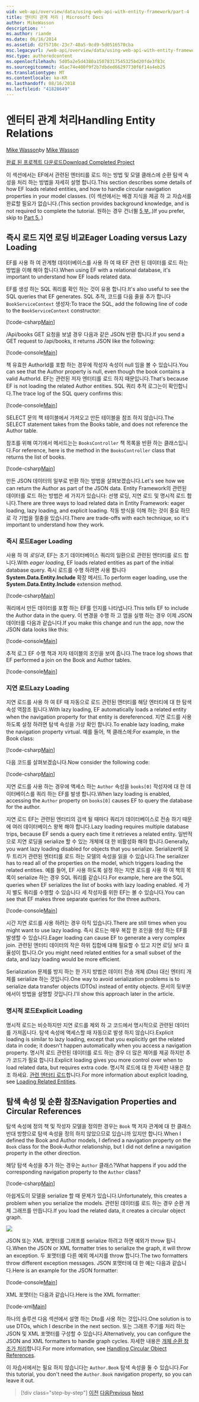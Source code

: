 ```yaml
---
uid: web-api/overview/data/using-web-api-with-entity-framework/part-4
title: 엔터티 관계 처리 | Microsoft Docs
author: MikeWasson
description: ''
ms.author: riande
ms.date: 06/16/2014
ms.assetid: d2f5710c-23c7-40a5-9cd9-5d0516570cba
msc.legacyurl: /web-api/overview/data/using-web-api-with-entity-framework/part-4
msc.type: authoredcontent
ms.openlocfilehash: 5d05a2e5d4380a15078317545325bd20fde3f83c
ms.sourcegitcommit: 45ac74e400f9f2b7dbded66297730f6f14a4eb25
ms.translationtype: MT
ms.contentlocale: ko-KR
ms.lasthandoff: 08/16/2018
ms.locfileid: "41828649"
---
```

<a name="handling-entity-relations"></a><span data-ttu-id="aa619-102">엔터티 관계 처리</span><span class="sxs-lookup"><span data-stu-id="aa619-102">Handling Entity Relations</span></span>
====================
<span data-ttu-id="aa619-103">[Mike Wasson](https://github.com/MikeWasson)</span><span class="sxs-lookup"><span data-stu-id="aa619-103">by [Mike Wasson](https://github.com/MikeWasson)</span></span>

[<span data-ttu-id="aa619-104">완료 된 프로젝트 다운로드</span><span class="sxs-lookup"><span data-stu-id="aa619-104">Download Completed Project</span></span>](https://github.com/MikeWasson/BookService)

<span data-ttu-id="aa619-105">이 섹션에서는 EF에서 관련된 엔터티를 로드 하는 방법 및 모델 클래스에 순환 탐색 속성을 처리 하는 방법을 자세히 설명 합니다.</span><span class="sxs-lookup"><span data-stu-id="aa619-105">This section describes some details of how EF loads related entities, and how to handle circular navigation properties in your model classes.</span></span> <span data-ttu-id="aa619-106">(이 섹션에서는 배경 지식을 제공 하 고 자습서를 완료할 필요가 없습니다.</span><span class="sxs-lookup"><span data-stu-id="aa619-106">(This section provides background knowledge, and is not required to complete the tutorial.</span></span> <span data-ttu-id="aa619-107">원하는 경우 건너뛸 [5 부.](part-5.md).)</span><span class="sxs-lookup"><span data-stu-id="aa619-107">If you prefer, skip to [Part 5.](part-5.md).)</span></span>

## <a name="eager-loading-versus-lazy-loading"></a><span data-ttu-id="aa619-108">즉시 로드 지연 로딩 비교</span><span class="sxs-lookup"><span data-stu-id="aa619-108">Eager Loading versus Lazy Loading</span></span>

<span data-ttu-id="aa619-109">EF를 사용 하 여 관계형 데이터베이스를 사용 하 여 때 EF 관련 된 데이터를 로드 하는 방법을 이해 해야 합니다.</span><span class="sxs-lookup"><span data-stu-id="aa619-109">When using EF with a relational database, it's important to understand how EF loads related data.</span></span>

<span data-ttu-id="aa619-110">EF를 생성 하는 SQL 쿼리를 확인 하는 것이 유용 합니다.</span><span class="sxs-lookup"><span data-stu-id="aa619-110">It's also useful to see the SQL queries that EF generates.</span></span> <span data-ttu-id="aa619-111">SQL 추적, 코드를 다음 줄을 추가 합니다 `BookServiceContext` 생성자:</span><span class="sxs-lookup"><span data-stu-id="aa619-111">To trace the SQL, add the following line of code to the `BookServiceContext` constructor:</span></span>

[!code-csharp[Main](part-4/samples/sample1.cs)]

<span data-ttu-id="aa619-112">/Api/books GET 요청을 보낼 경우 다음과 같은 JSON 반환 합니다.</span><span class="sxs-lookup"><span data-stu-id="aa619-112">If you send a GET request to /api/books, it returns JSON like the following:</span></span>

[!code-console[Main](part-4/samples/sample2.cmd)]

<span data-ttu-id="aa619-113">책 유효한 AuthorId를 포함 하는 경우에 작성자 속성이 null 임을 볼 수 있습니다.</span><span class="sxs-lookup"><span data-stu-id="aa619-113">You can see that the Author property is null, even though the book contains a valid AuthorId.</span></span> <span data-ttu-id="aa619-114">EF는 관련된 저자 엔터티를 로드 하지 때문입니다.</span><span class="sxs-lookup"><span data-stu-id="aa619-114">That's because EF is not loading the related Author entities.</span></span> <span data-ttu-id="aa619-115">SQL 쿼리 추적 로그는이 확인합니다.</span><span class="sxs-lookup"><span data-stu-id="aa619-115">The trace log of the SQL query confirms this:</span></span>

[!code-console[Main](part-4/samples/sample3.sql)]

<span data-ttu-id="aa619-116">SELECT 문의 책 테이블에서 가져오고 만든 테이블을 참조 하지 않습니다.</span><span class="sxs-lookup"><span data-stu-id="aa619-116">The SELECT statement takes from the Books table, and does not reference the Author table.</span></span>

<span data-ttu-id="aa619-117">참조를 위해 여기에서 메서드는는 `BooksController` 책 목록을 반환 하는 클래스입니다.</span><span class="sxs-lookup"><span data-stu-id="aa619-117">For reference, here is the method in the `BooksController` class that returns the list of books.</span></span>

[!code-csharp[Main](part-4/samples/sample4.cs)]

<span data-ttu-id="aa619-118">만든 JSON 데이터의 일부로 반환 하는 방법을 살펴보겠습니다.</span><span class="sxs-lookup"><span data-stu-id="aa619-118">Let's see how we can return the Author as part of the JSON data.</span></span> <span data-ttu-id="aa619-119">Entity Framework의 관련된 데이터를 로드 하는 방법은 세 가지가 있습니다: 선행 로딩, 지연 로드 및 명시적 로드 합니다.</span><span class="sxs-lookup"><span data-stu-id="aa619-119">There are three ways to load related data in Entity Framework: eager loading, lazy loading, and explicit loading.</span></span> <span data-ttu-id="aa619-120">작동 방식을 이해 하는 것이 중요 하므로 각 기법을 절충을 있습니다.</span><span class="sxs-lookup"><span data-stu-id="aa619-120">There are trade-offs with each technique, so it's important to understand how they work.</span></span>

### <a name="eager-loading"></a><span data-ttu-id="aa619-121">즉시 로드</span><span class="sxs-lookup"><span data-stu-id="aa619-121">Eager Loading</span></span>

<span data-ttu-id="aa619-122">사용 하 여 *로딩과*, EF는 초기 데이터베이스 쿼리의 일환으로 관련된 엔터티를 로드 합니다.</span><span class="sxs-lookup"><span data-stu-id="aa619-122">With *eager loading*, EF loads related entities as part of the initial database query.</span></span> <span data-ttu-id="aa619-123">즉시 로드를 수행 하려면 사용 합니다 **System.Data.Entity.Include** 확장 메서드.</span><span class="sxs-lookup"><span data-stu-id="aa619-123">To perform eager loading, use the **System.Data.Entity.Include** extension method.</span></span>

[!code-csharp[Main](part-4/samples/sample5.cs)]

<span data-ttu-id="aa619-124">쿼리에서 만든 데이터를 포함 하는 EF를 인지를 나타냅니다.</span><span class="sxs-lookup"><span data-stu-id="aa619-124">This tells EF to include the Author data in the query.</span></span> <span data-ttu-id="aa619-125">이 변경을 수행 하 고 앱을 실행 하는 경우 이제 JSON 데이터를 다음과 같습니다.</span><span class="sxs-lookup"><span data-stu-id="aa619-125">If you make this change and run the app, now the JSON data looks like this:</span></span>

[!code-console[Main](part-4/samples/sample6.cmd)]

<span data-ttu-id="aa619-126">추적 로그 EF 수행 책과 저자 테이블의 조인을 보여 줍니다.</span><span class="sxs-lookup"><span data-stu-id="aa619-126">The trace log shows that EF performed a join on the Book and Author tables.</span></span>

[!code-console[Main](part-4/samples/sample7.cmd)]

### <a name="lazy-loading"></a><span data-ttu-id="aa619-127">지연 로드</span><span class="sxs-lookup"><span data-stu-id="aa619-127">Lazy Loading</span></span>

<span data-ttu-id="aa619-128">지연 로드를 사용 하 여 EF 때 자동으로 로드 관련된 엔터티를 해당 엔터티에 대 한 탐색 속성 역참조 됩니다.</span><span class="sxs-lookup"><span data-stu-id="aa619-128">With lazy loading, EF automatically loads a related entity when the navigation property for that entity is dereferenced.</span></span> <span data-ttu-id="aa619-129">지연 로드를 사용 하도록 설정 하려면 탐색 속성을 가상 확인 합니다.</span><span class="sxs-lookup"><span data-stu-id="aa619-129">To enable lazy loading, make the navigation property virtual.</span></span> <span data-ttu-id="aa619-130">예를 들어, 책 클래스에:</span><span class="sxs-lookup"><span data-stu-id="aa619-130">For example, in the Book class:</span></span>

[!code-csharp[Main](part-4/samples/sample8.cs?highlight=6)]

<span data-ttu-id="aa619-131">다음 코드를 살펴보겠습니다.</span><span class="sxs-lookup"><span data-stu-id="aa619-131">Now consider the following code:</span></span>

[!code-csharp[Main](part-4/samples/sample9.cs)]

<span data-ttu-id="aa619-132">지연 로드를 사용 하는 경우에 액세스 하는 `Author` 속성을 `books[0]` 작성자에 대 한 데이터베이스를 쿼리 하는 EF를 발생 합니다.</span><span class="sxs-lookup"><span data-stu-id="aa619-132">When lazy loading is enabled, accessing the `Author` property on `books[0]` causes EF to query the database for the author.</span></span>

<span data-ttu-id="aa619-133">지연 로드 EF는 관련된 엔터티의 검색 될 때마다 쿼리가 데이터베이스로 전송 하기 때문에 여러 데이터베이스 왕복 해야 합니다.</span><span class="sxs-lookup"><span data-stu-id="aa619-133">Lazy loading requires multiple database trips, because EF sends a query each time it retrieves a related entity.</span></span> <span data-ttu-id="aa619-134">일반적으로 지연 로딩을 serialize 할 수 있는 개체에 대 한 비활성화 해야 합니다.</span><span class="sxs-lookup"><span data-stu-id="aa619-134">Generally, you want lazy loading disabled for objects that you serialize.</span></span> <span data-ttu-id="aa619-135">Serializer에 모두 트리거 관련된 엔터티를 로드 하는 모델의 속성을 읽을 수 있습니다.</span><span class="sxs-lookup"><span data-stu-id="aa619-135">The serializer has to read all of the properties on the model, which triggers loading the related entities.</span></span> <span data-ttu-id="aa619-136">예를 들어, EF 사용 하도록 설정 하는 지연 로드를 사용 하 여 책의 목록이 serialize 하는 경우 SQL 쿼리를 같습니다.</span><span class="sxs-lookup"><span data-stu-id="aa619-136">For example, here are the SQL queries when EF serializes the list of books with lazy loading enabled.</span></span> <span data-ttu-id="aa619-137">세 가지 별도 쿼리를 수행할 수 있습니다 세 작성자를 위한 EF는 볼 수 있습니다.</span><span class="sxs-lookup"><span data-stu-id="aa619-137">You can see that EF makes three separate queries for the three authors.</span></span>

[!code-console[Main](part-4/samples/sample10.sql)]

<span data-ttu-id="aa619-138">시간 지연 로드를 사용 하려는 경우 아직 있습니다.</span><span class="sxs-lookup"><span data-stu-id="aa619-138">There are still times when you might want to use lazy loading.</span></span> <span data-ttu-id="aa619-139">즉시 로드는 매우 복잡 한 조인을 생성 하는 EF를 발생할 수 있습니다.</span><span class="sxs-lookup"><span data-stu-id="aa619-139">Eager loading can cause EF to generate a very complex join.</span></span> <span data-ttu-id="aa619-140">관련된 엔터티 데이터의 작은 하위 집합에 대해 필요할 수 있고 지연 로딩 보다 효율성이 합니다.</span><span class="sxs-lookup"><span data-stu-id="aa619-140">Or you might need related entities for a small subset of the data, and lazy loading would be more efficient.</span></span>

<span data-ttu-id="aa619-141">Serialization 문제를 방지 하는 한 가지 방법은 데이터 전송 개체 (Dto) 대신 엔터티 개체를 serialize 하는 것입니다.</span><span class="sxs-lookup"><span data-stu-id="aa619-141">One way to avoid serialization problems is to serialize data transfer objects (DTOs) instead of entity objects.</span></span> <span data-ttu-id="aa619-142">문서의 뒷부분에서이 방법을 설명할 것입니다.</span><span class="sxs-lookup"><span data-stu-id="aa619-142">I'll show this approach later in the article.</span></span>

### <a name="explicit-loading"></a><span data-ttu-id="aa619-143">명시적 로드</span><span class="sxs-lookup"><span data-stu-id="aa619-143">Explicit Loading</span></span>

<span data-ttu-id="aa619-144">명시적 로드는 비슷하지만 지연 로드를 제외 하 고 코드에서 명시적으로 관련된 데이터를 가져옵니다. 탐색 속성에 액세스할 때 자동으로 발생 하지 않습니다.</span><span class="sxs-lookup"><span data-stu-id="aa619-144">Explicit loading is similar to lazy loading, except that you explicitly get the related data in code; it doesn't happen automatically when you access a navigation property.</span></span> <span data-ttu-id="aa619-145">명시적 로드 관련된 데이터를 로드 하는 경우 더 많은 제어를 제공 하지만 추가 코드가 필요 합니다.</span><span class="sxs-lookup"><span data-stu-id="aa619-145">Explicit loading gives you more control over when to load related data, but requires extra code.</span></span> <span data-ttu-id="aa619-146">명시적 로드에 대 한 자세한 내용은 참조 하세요. [관련 엔터티 로드](https://msdn.microsoft.com/data/jj574232#explicit)합니다.</span><span class="sxs-lookup"><span data-stu-id="aa619-146">For more information about explicit loading, see [Loading Related Entities](https://msdn.microsoft.com/data/jj574232#explicit).</span></span>

## <a name="navigation-properties-and-circular-references"></a><span data-ttu-id="aa619-147">탐색 속성 및 순환 참조</span><span class="sxs-lookup"><span data-stu-id="aa619-147">Navigation Properties and Circular References</span></span>

<span data-ttu-id="aa619-148">탐색 속성에 정의 책 및 작성자 모델을 정의한 경우는 `Book` 책 저자 관계에 대 한 클래스 반대 방향으로 탐색 속성을 정의 하지 않았으므로 있습니까 있지만 합니다.</span><span class="sxs-lookup"><span data-stu-id="aa619-148">When I defined the Book and Author models, I defined a navigation property on the `Book` class for the Book-Author relationship, but I did not define a navigation property in the other direction.</span></span>

<span data-ttu-id="aa619-149">해당 탐색 속성을 추가 하는 경우는 `Author` 클래스?</span><span class="sxs-lookup"><span data-stu-id="aa619-149">What happens if you add the corresponding navigation property to the `Author` class?</span></span>

[!code-csharp[Main](part-4/samples/sample11.cs?highlight=7)]

<span data-ttu-id="aa619-150">아쉽게도이 모델을 serialize 할 때 문제가 있습니다.</span><span class="sxs-lookup"><span data-stu-id="aa619-150">Unfortunately, this creates a problem when you serialize the models.</span></span> <span data-ttu-id="aa619-151">관련된 데이터를 로드 하는 경우 순환 개체 그래프를 만듭니다.</span><span class="sxs-lookup"><span data-stu-id="aa619-151">If you load the related data, it creates a circular object graph.</span></span>

![](part-4/_static/image1.png)

<span data-ttu-id="aa619-152">JSON 또는 XML 포맷터를 그래프를 serialize 하려고 하면 예외가 throw 됩니다.</span><span class="sxs-lookup"><span data-stu-id="aa619-152">When the JSON or XML formatter tries to serialize the graph, it will throw an exception.</span></span> <span data-ttu-id="aa619-153">두 포맷터를 다른 예외 메시지를 throw 합니다.</span><span class="sxs-lookup"><span data-stu-id="aa619-153">The two formatters throw different exception messages.</span></span> <span data-ttu-id="aa619-154">JSON 포맷터에 대 한 예는 다음과 같습니다.</span><span class="sxs-lookup"><span data-stu-id="aa619-154">Here is an example for the JSON formatter:</span></span>

[!code-console[Main](part-4/samples/sample12.cmd)]

<span data-ttu-id="aa619-155">XML 포맷터는 다음과 같습니다.</span><span class="sxs-lookup"><span data-stu-id="aa619-155">Here is the XML formatter:</span></span>

[!code-xml[Main](part-4/samples/sample13.xml)]

<span data-ttu-id="aa619-156">하나의 솔루션 다음 섹션에서 설명 하는 Dto를 사용 하는 것입니다.</span><span class="sxs-lookup"><span data-stu-id="aa619-156">One solution is to use DTOs, which I describe in the next section.</span></span> <span data-ttu-id="aa619-157">또는 그래프 주기를 처리 하는 JSON 및 XML 포맷터를 구성할 수 있습니다.</span><span class="sxs-lookup"><span data-stu-id="aa619-157">Alternatively, you can configure the JSON and XML formatters to handle graph cycles.</span></span> <span data-ttu-id="aa619-158">자세한 내용은 [개체 순환 참조가 처리](../../formats-and-model-binding/json-and-xml-serialization.md#handling_circular_object_references)합니다.</span><span class="sxs-lookup"><span data-stu-id="aa619-158">For more information, see [Handling Circular Object References](../../formats-and-model-binding/json-and-xml-serialization.md#handling_circular_object_references).</span></span>

<span data-ttu-id="aa619-159">이 자습서에서는 필요 하지 않습니다는 `Author.Book` 탐색 속성을 둘 수 있습니다.</span><span class="sxs-lookup"><span data-stu-id="aa619-159">For this tutorial, you don't need the `Author.Book` navigation property, so you can leave it out.</span></span>

> [!div class="step-by-step"]
> <span data-ttu-id="aa619-160">[이전](part-3.md)
> [다음](part-5.md)</span><span class="sxs-lookup"><span data-stu-id="aa619-160">[Previous](part-3.md)
[Next](part-5.md)</span></span>
